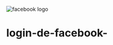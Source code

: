 ![facebook logo](https://user-images.githubusercontent.com/85714416/129484909-5473a577-bab7-4c33-ac1b-3e283ca8426d.png)
# login-de-facebook-
